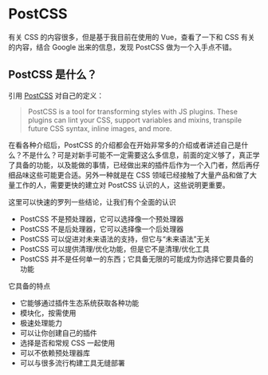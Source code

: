 # PostCSS

有关 CSS 的内容很多，但是基于我目前在使用的 Vue，查看了一下和 CSS 有关的内容，结合 Google 出来的信息，发现 PostCSS 做为一个入手点不错。

## PostCSS 是什么？

引用 [PostCSS](https://github.com/postcss/postcss) 对自己的定义：

> PostCSS is a tool for transforming styles with JS plugins. These plugins can lint your CSS, support variables and mixins, transpile future CSS syntax, inline images, and more.

在看各种介绍后，PostCSS 的介绍都会在开始非常多的介绍或者讲述自己是什么？不是什么？可是对新手可能不一定需要这么多信息，前面的定义够了，真正学了具备的功能，以及能做的事情，已经做出来的插件后作为一个入门者，然后再仔细品味这些可能更合适。另外一种就是在 CSS 领域已经接触了大量产品和做了大量工作的人，需要更快的建立对 PostCSS 认识的人，这些说明更重要。

这里可以快速的罗列一些结论，让我们有个全面的认识

-   PostCSS 不是预处理器，它可以选择像一个预处理器
-   PostCSS 不是后处理器，它可以选择像一个后处理器
-   PostCSS 可以促进对未来语法的支持，但它与“未来语法”无关
-   PostCSS 可以提供清理/优化功能，但是它不是清理/优化工具
-   PostCSS 并不是任何单一的东西；它具备无限的可能成为你选择它要具备的功能

它具备的特点

-   它能够通过插件生态系统获取各种功能
-   模块化，按需使用
-   极速处理能力
-   可以让你创建自己的插件
-   选择是否和常规 CSS 一起使用
-   可以不依赖预处理器库
-   可以与很多流行构建工具无缝部署
